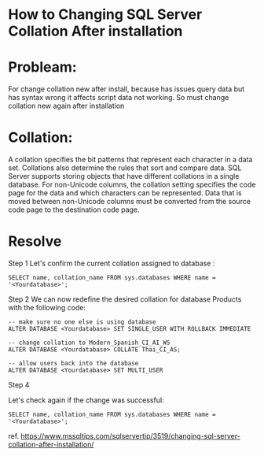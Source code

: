# How to Changing SQL Server Collation After installation

# Probleam:

  For change collation new after install, because has issues query data but has syntax wrong it affects script data not working. So must change collation new again after installation

# Collation:

A collation specifies the bit patterns that represent each character in a data set. Collations also determine the rules that sort and compare data. SQL Server supports storing objects that have different collations in a single database. For non-Unicode columns, the collation setting specifies the code page for the data and which characters can be represented. Data that is moved between non-Unicode columns must be converted from the source code page to the destination code page. 

# Resolve

Step 1 
Let's confirm the current collation assigned to database <Yourdatabase>:

```
SELECT name, collation_name FROM sys.databases WHERE name = '<Yourdatabase>';
```

Step 2
We can now redefine the desired collation for database Products with the following code:

```
-- make sure no one else is using database
ALTER DATABASE <Yourdatabase> SET SINGLE_USER WITH ROLLBACK IMMEDIATE

-- change collation to Modern_Spanish_CI_AI_WS
ALTER DATABASE <Yourdatabase> COLLATE Thai_CI_AS;

-- allow users back into the database
ALTER DATABASE <Yourdatabase> SET MULTI_USER
```
Step 4

Let's check again if the change was successful:
```
SELECT name, collation_name FROM sys.databases WHERE name = '<Yourdatabase>';
```

ref. https://www.mssqltips.com/sqlservertip/3519/changing-sql-server-collation-after-installation/